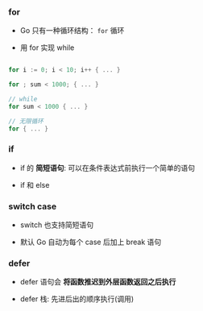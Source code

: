 ### for
* Go 只有一种循环结构： `for` 循环

* 用 for 实现 while
```go

for i := 0; i < 10; i++ { ... }

for ; sum < 1000; { ... }

// while
for sum < 1000 { ... }

// 无限循环
for { ... }
```


### if
* if 的 __简短语句__: 可以在条件表达式前执行一个简单的语句

* if 和 else


### switch case
* switch 也支持简短语句

* 默认 Go 自动为每个 case 后加上 break 语句


### defer
* defer 语句会 __将函数推迟到外层函数返回之后执行__

* defer 栈: 先进后出的顺序执行(调用)
